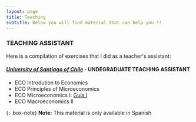 ```yaml
---
layout: page
title: Teaching
subtitle: Below you will find material that can help you !!
---
```


### TEACHING ASSISTANT

Here is a compilation of exercises that I did as a teacher's assistant:

#### [_University of Santiago of Chile_](https://fae.usach.cl/) - UNDEGRADUATE TEACHING ASSISTANT
- ECO Introdution to Economics
- ECO Principles of Microeconomics 
- ECO Microeconomics I: [Guía I](/teaching/pdf/microeconomics/Guia-I-Solucion.pdf)
- ECO Macroeconomics II

{: .box-note}
**Note:** This material is only available in Spanish
